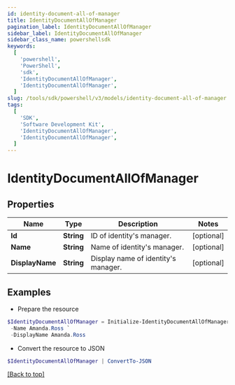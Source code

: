 ```yaml
---
id: identity-document-all-of-manager
title: IdentityDocumentAllOfManager
pagination_label: IdentityDocumentAllOfManager
sidebar_label: IdentityDocumentAllOfManager
sidebar_class_name: powershellsdk
keywords:
  [
    'powershell',
    'PowerShell',
    'sdk',
    'IdentityDocumentAllOfManager',
    'IdentityDocumentAllOfManager',
  ]
slug: /tools/sdk/powershell/v3/models/identity-document-all-of-manager
tags:
  [
    'SDK',
    'Software Development Kit',
    'IdentityDocumentAllOfManager',
    'IdentityDocumentAllOfManager',
  ]
---
```


# IdentityDocumentAllOfManager

## Properties

| Name | Type | Description | Notes |
| --- | --- | --- | --- |
| **Id** | **String** | ID of identity's manager. | [optional] |
| **Name** | **String** | Name of identity's manager. | [optional] |
| **DisplayName** | **String** | Display name of identity's manager. | [optional] |

## Examples

- Prepare the resource

```powershell
$IdentityDocumentAllOfManager = Initialize-IdentityDocumentAllOfManager  -Id 2c9180867dfe694b017e208e27c05799 `
 -Name Amanda.Ross `
 -DisplayName Amanda.Ross
```

- Convert the resource to JSON

```powershell
$IdentityDocumentAllOfManager | ConvertTo-JSON
```

[[Back to top]](#)
